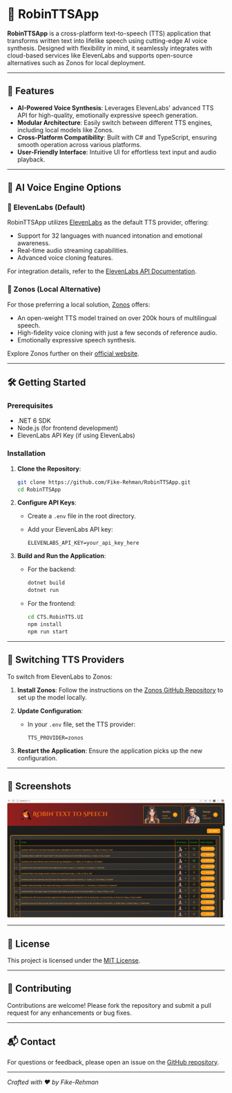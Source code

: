 # 🎹 RobinTTSApp

**RobinTTSApp** is a cross-platform text-to-speech (TTS) application that transforms written text into lifelike speech using cutting-edge AI voice synthesis. Designed with flexibility in mind, it seamlessly integrates with cloud-based services like ElevenLabs and supports open-source alternatives such as Zonos for local deployment.

---

## 🚀 Features

- **AI-Powered Voice Synthesis**: Leverages ElevenLabs' advanced TTS API for high-quality, emotionally expressive speech generation.
- **Modular Architecture**: Easily switch between different TTS engines, including local models like Zonos.
- **Cross-Platform Compatibility**: Built with C# and TypeScript, ensuring smooth operation across various platforms.
- **User-Friendly Interface**: Intuitive UI for effortless text input and audio playback.

---

## 🧠 AI Voice Engine Options

### 🔹 ElevenLabs (Default)

RobinTTSApp utilizes [ElevenLabs](https://elevenlabs.io/) as the default TTS provider, offering:

- Support for 32 languages with nuanced intonation and emotional awareness.
- Real-time audio streaming capabilities.
- Advanced voice cloning features.

For integration details, refer to the [ElevenLabs API Documentation](https://elevenlabs.io/docs/).

### 🔸 Zonos (Local Alternative)

For those preferring a local solution, [Zonos](https://github.com/Zyphra/Zonos) offers:

- An open-weight TTS model trained on over 200k hours of multilingual speech.
- High-fidelity voice cloning with just a few seconds of reference audio.
- Emotionally expressive speech synthesis.

Explore Zonos further on their [official website](https://zonostts.com/).

---

## 🛠️ Getting Started

### Prerequisites

- .NET 6 SDK
- Node.js (for frontend development)
- ElevenLabs API Key (if using ElevenLabs)

### Installation

1. **Clone the Repository**:

   ```bash
   git clone https://github.com/Fike-Rehman/RobinTTSApp.git
   cd RobinTTSApp
   ```

2. **Configure API Keys**:

   - Create a `.env` file in the root directory.
   - Add your ElevenLabs API key:

     ```env
     ELEVENLABS_API_KEY=your_api_key_here
     ```

3. **Build and Run the Application**:

   - For the backend:

     ```bash
     dotnet build
     dotnet run
     ```

   - For the frontend:

     ```bash
     cd CTS.RobinTTS.UI
     npm install
     npm run start
     ```

---

## 🔄 Switching TTS Providers

To switch from ElevenLabs to Zonos:

1. **Install Zonos**:
   Follow the instructions on the [Zonos GitHub Repository](https://github.com/Zyphra/Zonos) to set up the model locally.

2. **Update Configuration**:

   - In your `.env` file, set the TTS provider:

     ```env
     TTS_PROVIDER=zonos
     ```

3. **Restart the Application**:
   Ensure the application picks up the new configuration.

---

## 📸 Screenshots

![Main UI](MainUI.png)

---

## 📄 License

This project is licensed under the [MIT License](LICENSE.txt).

---

## 🤝 Contributing

Contributions are welcome! Please fork the repository and submit a pull request for any enhancements or bug fixes.

---

## 📬 Contact

For questions or feedback, please open an issue on the [GitHub repository](https://github.com/Fike-Rehman/RobinTTSApp/issues).

---

_Crafted with ❤️ by Fike-Rehman_
